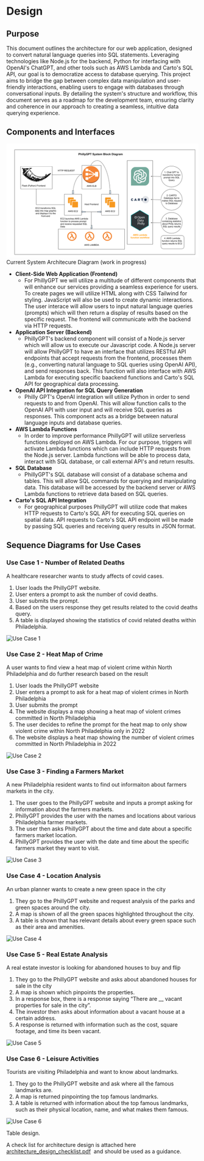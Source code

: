 # Design

<h2>Purpose</h2>

This document outlines the architecture for our web application, designed to convert natural language queries into SQL statements. Leveraging technologies like Node.js for the backend, Python for interfacing with OpenAI's ChatGPT, and other tools such as AWS Lambda and Carto's SQL API, our goal is to democratize access to database querying. This project aims to bridge the gap between complex data manipulation and user-friendly interactions, enabling users to engage with databases through conversational inputs. By detailing the system's structure and workflow, this document serves as a roadmap for the development team, ensuring clarity and coherence in our approach to creating a seamless, intuitive data querying experience.

<h2>Components and Interfaces</h2>

![alt text](PhillyGPT_BlockDiagram.png) 
Current System Architecure Diagram (work in progress)
- **Client-Side Web Application (Frontend)**
  - For PhillyGPT we will utilize a multitude of different components that will enhance our services providing a seamless experience for users. To create pages we will utilize HTML along with CSS Tailwind for styling. JavaScript will also be used to create dynamic interactions.
  The user interace will allow users to input natural language queries (prompts) which will then return a display of results based on the specific request. The frontend will communicate with the backend via HTTP requests.
- **Application Server (Backend)**
  - PhillyGPT's backend component will consist of a Node.js server which will allow us to execute our Javascript code. A Node.js server will allow PhillyGPT to have an interface that utilizes RESTful API endpoints that accept requests from the frontend, processes them (e.g., converting
    natural language to SQL queries using OpenAI API), and send responses back. This function will also interface with AWS Lambda for executing specific baackend functions and Carto's SQL API for geographical data processing.
- **OpenAI API Integration for SQL Query Generation**
  -  Philly GPT's OpenAI integration will utilize Python in order to send requests to and from OpenAI. This will allow function calls to the OpenAI API with user input and will receive SQL queries as responses. This component acts as a bridge between natural language inputs and database queries.
- **AWS Lambda Functions**
  - In order to improve performance PhillyGPT will utilize serverless functions deployed on AWS Lambda. For our purpose, triggers will activate Lambda functions which can include HTTP requests from the Node.js server. Lambda functions will be able to process data, interact with SQL database, or call external API's and return results.
- **SQL Database**
  - PhillyGPT's SQL database will consist of a database schema and tables. This will allow SQL commands for querying and manipulating data. This database will be accessed by the backend server or AWS Lambda functions to retrieve data based on SQL queries.
- **Carto's SQL API Integration**
  - For geographical purposes PhillyGPT will utilize code that makes HTTP requests to Carto's SQL API for executing SQL queries on spatial data. API requests to Carto's SQL API endpoint will be made by passing SQL queries and receiving query results in JSON format.

<h2>Sequence Diagrams for Use Cases</h2>

<h3>Use Case 1 - Number of Related Deaths</h3>

A healthcare researcher wants to study affects of covid cases.
<ol>
<li>User loads the PhillyGPT website.</li>
<li>User enters a prompt to ask the number of covid deaths.</li>
<li>User submits the prompt.</li>
<li>Based on the users response they get results related to the covid deaths query.</li>
<li>A table is displayed showing the statistics of covid related deaths within Philadelphia.</li>
</ol>


![Use Case 1](https://github.com/Capstone-Projects-2024-Spring/project-phillygpt/assets/76089708/1f036572-2cac-41c6-8e6e-551eac399c57)

<h3>Use Case 2 - Heat Map of Crime</h3>

A user wants to find view a heat map of violent crime within North Philadelphia and do further research based on the result
<ol>
<li>User loads the PhillyGPT website</li>
<li>User enters a prompt to ask for a heat map of violent crimes in North Philadelphia</li>
<li>User submits the prompt </li>
<li>The website displays a map showing a heat map of violent crimes committed in North Philadelphia</li>
<li>The user decides to refine the prompt for the heat map to only show violent crime within North Philadelphia only in 2022</li>
<li>The website displays a heat map showing the number of violent crimes committed in North Philadelphia in 2022</li>
</ol>

![Use Case 2](https://github.com/Capstone-Projects-2024-Spring/project-phillygpt/assets/76089708/b651f786-a01d-415f-b20c-c369d73c1d66)

<h3>Use Case 3 - Finding a Farmers Market</h3>

A new Philadelphia resident wants to find out informaiton about farmers markets in the city.
<ol>
<li>The user goes to the PhillyGPT website and inputs a prompt asking for information about the farmers markets.</li>
<li>PhillyGPT provides the user with the names and locations about various Philadelphia farmer markets. </li>
<li>The user then asks PhillyGPT about the time and date about a specific farmers market location.</li>
<li>PhillyGPT provides the user with the date and time about the specific farmers market they want to visit.</li>  
</ol>

![Use Case 3](https://github.com/Capstone-Projects-2024-Spring/project-phillygpt/assets/76089708/263afd3f-ba09-4ab6-a6f8-bb44b362ad39)

<h3>Use Case 4 - Location Analysis</h3>

An urban planner wants to create a new green space in the city
<ol>
<li>They go to the PhillyGPT website and request analysis of the parks and green spaces around the city.</li>
<li>A map is shown of all the green spaces highlighted throughout the city.</li>
<li>A table is shown that has relevant details about every green space such as their area and amenities.</li>
</ol>

![Use Case 4](https://github.com/Capstone-Projects-2024-Spring/project-phillygpt/assets/76089708/d89d5cc1-c258-4351-ba71-51ea19670103)

<h3>Use Case 5 - Real Estate Analysis</h3>

A real estate investor is looking for abandoned houses to buy and flip
<ol>
<li>They go to the PhillyGPT website and asks about abandoned houses for sale in the city</li>
<li>A map is shown which pinpoints the properties.</li>
<li>In a response box, there is a response saying “There are __ vacant properties for sale in the city”.</li>
<li>The investor then asks about information about a vacant house at a certain address.</li>
<li>A response is returned with information such as the cost, square footage, and time its been vacant.</li>
</ol>

![Use Case 5](https://github.com/Capstone-Projects-2024-Spring/project-phillygpt/assets/76089708/d8217765-235b-488c-80a8-436c4e8653ac)

<h3>Use Case 6 - Leisure Activities</h3>

Tourists are visiting Philadelphia and want to know about landmarks.
<ol>
<li>They go to the PhillyGPT website and ask where all the famous landmarks are.</li>
<li>A map is returned pinpointing the top famous landmarks.</li>
<li>A table is returned with information about the top famous landmarks, such as their physical location, name, and what makes them famous.</li>
</ol>

![Use Case 6](https://github.com/Capstone-Projects-2024-Spring/project-phillygpt/assets/76089708/d028ff85-ba88-41f9-bdd0-24372f073add)


Table design.

A check list for architecture design is attached here [architecture\_design\_checklist.pdf](https://templeu.instructure.com/courses/106563/files/16928870/download?wrap=1 "architecture_design_checklist.pdf")  and should be used as a guidance.
